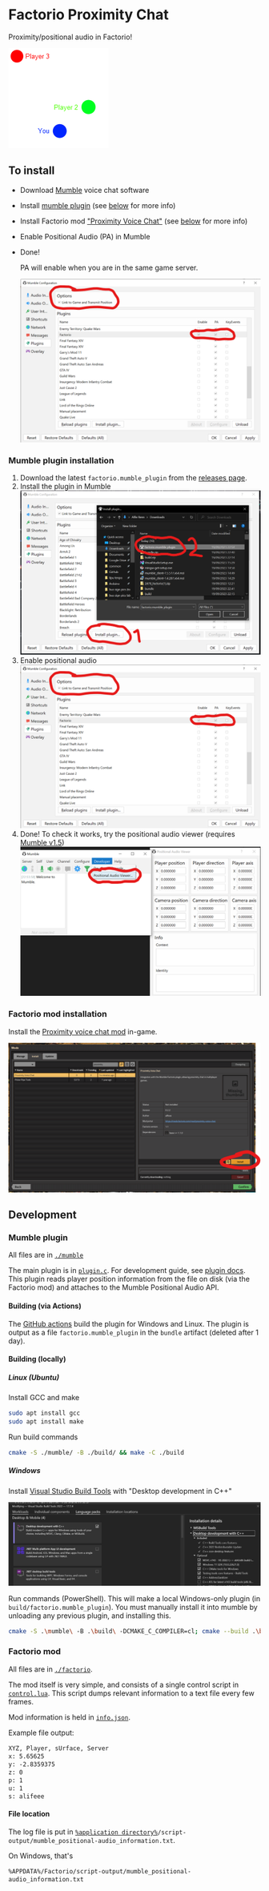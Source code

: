 # Factorio Proximity Chat

Proximity/positional audio in Factorio!

![Positional audio GIF](./images/Positional_Audio.gif)

## To install

- Download [Mumble](https://www.mumble.info/) voice chat software
- Install [mumble plugin](https://github.com/alifeee/MumblePlugin-FactorioPositionalAudio/releases) (see [below](#mumble-plugin-installation) for more info)
- Install Factorio mod ["Proximity Voice Chat"](https://mods.factorio.com/mod/proximity-voice-chat) (see [below](#factorio-mod-installation) for more info)
- Enable Positional Audio (PA) in Mumble
- Done!
  
  PA will enable when you are in the same game server.

  ![Alt text](images/mumble_enable_pa.png)

### Mumble plugin installation

1. Download the latest `factorio.mumble_plugin` from the [releases page](https://github.com/alifeee/MumblePlugin-FactorioPositionalAudio/releases).
1. Install the plugin in Mumble
  ![Screenshot of mumble, installing plugin](images/mumble_install.png)
1. Enable positional audio
  ![Screenshot of mumble, enabling positional audio](images/mumble_enable_pa.png)
1. Done! To check it works, try the positional audio viewer (requires [Mumble v1.5](https://www.mumble.info/downloads/#development-snapshots))
  ![Screenshot of mumble, viewing positional audio debugger](images/mumble_PAviewer.png)

### Factorio mod installation

Install the [Proximity voice chat mod](https://mods.factorio.com/mod/proximity-voice-chat) in-game.

![Screenshot of Factorio, installing mod](images/factorio_install-mod.png)

## Development

### Mumble plugin

All files are in [`./mumble`](./mumble/)

The main plugin is in [`plugin.c`](./mumble/plugin.c). For development guide, see [plugin docs](https://github.com/mumble-voip/mumble/blob/master/docs/dev/plugins/README.md). This plugin reads player position information from the file on disk (via the Factorio mod) and attaches to the Mumble Positional Audio API.

#### Building (via Actions)

The [GitHub actions](https://github.com/alifeee/MumblePlugin-FactorioPositionalAudio/actions) build the plugin for Windows and Linux. The plugin is output as a file `factorio.mumble_plugin` in the `bundle` artifact (deleted after 1 day).

#### Building (locally)

##### Linux (Ubuntu)

Install GCC and make

```bash
sudo apt install gcc
sudo apt install make
```

Run build commands

```bash
cmake -S ./mumble/ -B ./build/ && make -C ./build
```

##### Windows

Install [Visual Studio Build Tools] with "Desktop development in C++"

[Visual Studio Build Tools]: https://visualstudio.microsoft.com/downloads/#build-tools-for-visual-studio-2022

![Screenshot of Visual Studio Build tools installer, showing "Desktop development with C++" selected.](images/vsbt_desktop-dev-c.png)

Run commands (PowerShell). This will make a local Windows-only plugin (in `build/factorio.mumble_plugin`). You must manually install it into mumble by unloading any previous plugin, and installing this.

```bash
cmake -S .\mumble\ -B .\build\ -DCMAKE_C_COMPILER=cl; cmake --build .\build\ --config Release; bash package_windows.sh
```

### Factorio mod

All files are in [`./factorio`](./factorio/).

The mod itself is very simple, and consists of a single control script in [`control.lua`](./factorio/control.lua). This script dumps relevant information to a text file every few frames.

Mod information is held in [`info.json`](./factorio/info.json).

Example file output:

```text
XYZ, Player, sUrface, Server
x: 5.65625
y: -2.8359375
z: 0
p: 1
u: 1
s: alifeee
```

#### File location

The log file is put in [`%application directory%`](https://wiki.factorio.com/Application_directory)`/script-output/mumble_positional-audio_information.txt`.

On Windows, that's

```path
%APPDATA%/Factorio/script-output/mumble_positional-audio_information.txt
```
